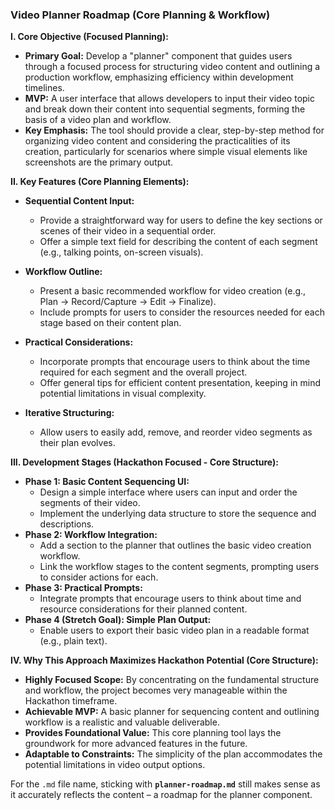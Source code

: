 ### Video Planner Roadmap (Core Planning & Workflow)

**I. Core Objective (Focused Planning):**

* **Primary Goal:** Develop a "planner" component that guides users through a focused process for structuring video content and outlining a production workflow, emphasizing efficiency within development timelines.
* **MVP:** A user interface that allows developers to input their video topic and break down their content into sequential segments, forming the basis of a video plan and workflow.
* **Key Emphasis:** The tool should provide a clear, step-by-step method for organizing video content and considering the practicalities of its creation, particularly for scenarios where simple visual elements like screenshots are the primary output.

**II. Key Features (Core Planning Elements):**

* **Sequential Content Input:**
    * Provide a straightforward way for users to define the key sections or scenes of their video in a sequential order.
    * Offer a simple text field for describing the content of each segment (e.g., talking points, on-screen visuals).
* **Workflow Outline:**
    * Present a basic recommended workflow for video creation (e.g., Plan -> Record/Capture -> Edit -> Finalize).
    * Include prompts for users to consider the resources needed for each stage based on their content plan.
* **Practical Considerations:**
    * Incorporate prompts that encourage users to think about the time required for each segment and the overall project.
    * Offer general tips for efficient content presentation, keeping in mind potential limitations in visual complexity.

* **Iterative Structuring:**
    * Allow users to easily add, remove, and reorder video segments as their plan evolves.

**III. Development Stages (Hackathon Focused - Core Structure):**

* **Phase 1: Basic Content Sequencing UI:**
    * Design a simple interface where users can input and order the segments of their video.
    * Implement the underlying data structure to store the sequence and descriptions.
* **Phase 2: Workflow Integration:**
    * Add a section to the planner that outlines the basic video creation workflow.
    * Link the workflow stages to the content segments, prompting users to consider actions for each.
* **Phase 3: Practical Prompts:**
    * Integrate prompts that encourage users to think about time and resource considerations for their planned content.
* **Phase 4 (Stretch Goal): Simple Plan Output:**
    * Enable users to export their basic video plan in a readable format (e.g., plain text).

**IV. Why This Approach Maximizes Hackathon Potential (Core Structure):**

* **Highly Focused Scope:** By concentrating on the fundamental structure and workflow, the project becomes very manageable within the Hackathon timeframe.
* **Achievable MVP:** A basic planner for sequencing content and outlining workflow is a realistic and valuable deliverable.
* **Provides Foundational Value:** This core planning tool lays the groundwork for more advanced features in the future.
* **Adaptable to Constraints:** The simplicity of the plan accommodates the potential limitations in video output options.

For the `.md` file name, sticking with **`planner-roadmap.md`** still makes sense as it accurately reflects the content – a roadmap for the planner component.
